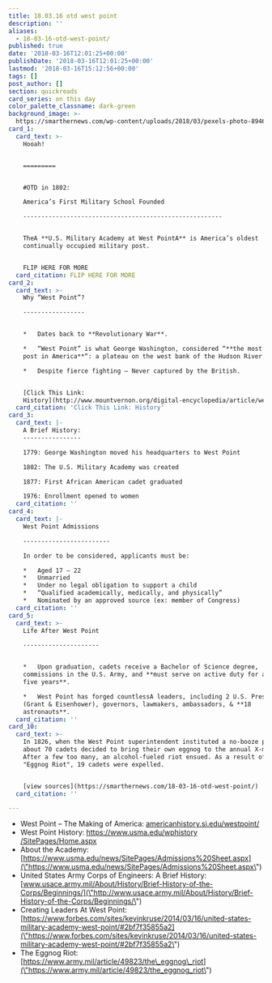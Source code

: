 ```yaml
---
title: 18.03.16 otd west point
description: ''
aliases:
  - 18-03-16-otd-west-point/
published: true
date: '2018-03-16T12:01:25+00:00'
publishDate: '2018-03-16T12:01:25+00:00'
lastmod: '2018-03-16T15:12:56+00:00'
tags: []
post_author: []
section: quickreads
card_series: on this day
color_palette_classname: dark-green
background_image: >-
  https://smarthernews.com/wp-content/uploads/2018/03/pexels-photo-894631-scaled.jpeg
card_1:
  card_text: >-
    Hooah!  


    =========


    #OTD in 1802:  

    America’s First Military School Founded

    -------------------------------------------------------


    TheA **U.S. Military Academy at West PointA** is America’s oldest
    continually occupied military post.


    FLIP HERE FOR MORE
  card_citation: FLIP HERE FOR MORE
card_2:
  card_text: >-
    Why “West Point”?

    -----------------


    *   Dates back to **Revolutionary War**.

    *   “West Point” is what George Washington, considered “**the most important
    post in America**“: a plateau on the west bank of the Hudson River.

    *   Despite fierce fighting – Never captured by the British.


    [Click This Link:
    History](http://www.mountvernon.org/digital-encyclopedia/article/west-point/)
  card_citation: 'Click This Link: History'
card_3:
  card_text: |-
    A Brief History:
    ----------------

    1779: George Washington moved his headquarters to West Point

    1802: The U.S. Military Academy was created

    1877: First African American cadet graduated

    1976: Enrollment opened to women
  card_citation: ''
card_4:
  card_text: |-
    West Point Admissions  

    ------------------------

    In order to be considered, applicants must be:

    *   Aged 17 – 22
    *   Unmarried
    *   Under no legal obligation to support a child
    *   “Qualified academically, medically, and physically”
    *   Nominated by an approved source (ex: member of Congress)
  card_citation: ''
card_5:
  card_text: >-
    Life After West Point

    ---------------------


    *   Upon graduation, cadets receive a Bachelor of Science degree,
    commissions in the U.S. Army, and **must serve on active duty for at least
    five years**.

    *   West Point has forged countlessA leaders, including 2 U.S. Presidents
    (Grant & Eisenhower), governors, lawmakers, ambassadors, & **18
    astronauts**.
  card_citation: ''
card_10:
  card_text: >-
    In 1826, when the West Point superintendent instituted a no-booze policy,
    about 70 cadets decided to bring their own eggnog to the annual X-mas party.
    After a few too many, an alcohol-fueled riot ensued. As a result of the
    "Eggnog Riot", 19 cadets were expelled.


    [view sources](https://smarthernews.com/18-03-16-otd-west-point/)
  card_citation: ''

---
```

*   West Point – The Making of America: [americanhistory.si.edu/westpoint/](\"http://americanhistory.si.edu/westpoint/\")
*   West Point History: [https://www.usma.edu/wphistory /SitePages/Home.aspx](\"https://www.usma.edu/wphistory)
*   About the Academy: [https://www.usma.edu/news/SitePages/Admissions%20Sheet.aspx](\"https://www.usma.edu/news/SitePages/Admissions%20Sheet.aspx\")
*   United States Army Corps of Engineers: A Brief History: [www.usace.army.mil/About/History/Brief-History-of-the-Corps/Beginnings/](\"http://www.usace.army.mil/About/History/Brief-History-of-the-Corps/Beginnings/\")
*   Creating Leaders At West Point: [https://www.forbes.com/sites/kevinkruse/2014/03/16/united-states-military-academy-west-point/#2bf7f35855a2](\"https://www.forbes.com/sites/kevinkruse/2014/03/16/united-states-military-academy-west-point/#2bf7f35855a2\")
*   The Eggnog Riot: [https://www.army.mil/article/49823/the\_eggnog\_riot](\"https://www.army.mil/article/49823/the_eggnog_riot\")